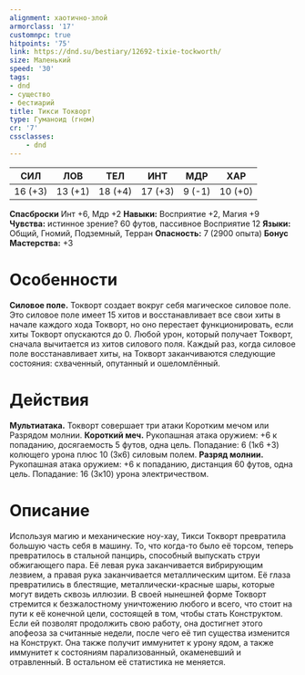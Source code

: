 ```yaml
---
alignment: хаотично-злой
armorclass: '17'
customnpc: true
hitpoints: '75'
link: https://dnd.su/bestiary/12692-tixie-tockworth/
size: Маленький
speed: '30'
tags:
- dnd
- существо
- бестиарий
title: Тикси Токворт
type: Гуманоид (гном)
cr: '7'
cssclasses:
    - dnd
---
```



| СИЛ | ЛОВ | ТЕЛ | ИНТ | МДР | ХАР |
|---|---|---|---|---|---|
| 16 (+3) | 13 (+1) | 18 (+4) | 17 (+3) | 9 (-1) | 10 (+0) |
**Спасброски** Инт +6, Мдр +2
**Навыки:** Восприятие +2, Магия +9
**Чувства:** истинное зрение? 60 футов, пассивное Восприятие 12
**Языки:** Общий, Гномий, Подземный, Терран
**Опасность:** 7 (2900 опыта)
**Бонус Мастерства:** +3


# Особенности
**Силовое поле.** Токворт создает вокруг себя магическое силовое поле. Это силовое поле имеет 15 хитов и восстанавливает все свои хиты в начале каждого хода Токворт, но оно перестает функционировать, если хиты Токворт опускаются до 0. Любой урон, который получает Токворт, сначала вычитается из хитов силового поля. Каждый раз, когда силовое поле восстанавливает хиты, на Токворт заканчиваются следующие состояния: схваченный, опутанный и ошеломлённый.


# Действия
**Мультиатака.** Токворт совершает три атаки Коротким мечом или Разрядом молнии.
**Короткий меч.** Рукопашная атака оружием: +6 к попаданию, досягаемость 5 футов, одна цель. Попадание: 6 (1к6 +3) колющего урона плюс 10 (3к6) силовым полем.
**Разряд молнии.** Рукопашная атака оружием: +6 к попаданию, дистанция 60 футов, одна цель. Попадание: 16 (3к10) урона электричеством.


# Описание
Используя магию и механические ноу-хау, Тикси Токворт превратила большую часть себя в машину. То, что когда-то было её торсом, теперь превратилось в стальной панцирь, способный выпускать струи обжигающего пара. Её левая рука заканчивается вибрирующим лезвием, а правая рука заканчивается металлическим щитом. Её глаза превратились в блестящие, металлически-красные шары, которые могут видеть сквозь иллюзии. В своей нынешней форме Токворт стремится к безжалостному уничтожению любого и всего, что стоит на пути к её конечной цели, состоящей в том, чтобы стать Конструктом. Если ей позволят продолжить свою работу, она достигнет этого апофеоза за считанные недели, после чего её тип существа изменится на Конструкт. Она также получит иммунитет к урону ядом, а также иммунитет к состояниям парализованный, окаменевший и отравленный. В остальном её статистика не меняется.